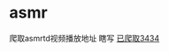 # asmr
爬取asmrtd视频播放地址
瞎写
[已爬取3434](https://raw.githubusercontent.com/Wenmoux/asmr/main/asmr/asmr.txt)